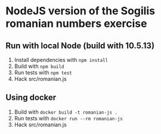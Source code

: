 # NodeJS version of the Sogilis romanian numbers exercise

## Run with local Node (build with 10.5.13)

1. Install dependencies with `npm install`
2. Build with `npm build`
3. Run tests with `npm test`
4. Hack src/romanian.js

## Using docker

1. Build with `docker build -t romanian-js .`
2. Run tests with `docker run --rm romanian-js`
3. Hack src/romanian.js
